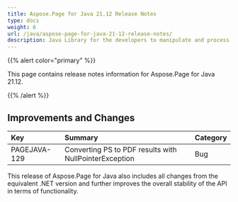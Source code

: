 ```yaml
---
title: Aspose.Page for Java 21.12 Release Notes
type: docs
weight: 6
url: /java/aspose-page-for-java-21-12-release-notes/
description: Java Library for the developers to manipulate and process PS, EPS, and XPS files. Release Notes of Aspose.Page API solution for Java | Release 2021.12
---
```


{{% alert color="primary" %}}

This page contains release notes information for Aspose.Page for Java 21.12.

{{% /alert %}}
## **Improvements and Changes**

|**Key**|**Summary**|**Category**|
| :- | :- | :- |
|PAGEJAVA-129|Converting PS to PDF results with NullPointerException|Bug|

This release of Aspose.Page for Java also includes all changes from the equivalent .NET version and further improves the overall stability of the API in terms of functionality.

